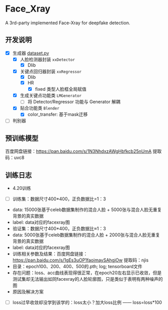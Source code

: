 # Face_Xray
A 3rd-party implemented Face-Xray for deepfake detection.

## 开发说明
- [x] 生成器 [dataset.py](dataset.py)
  - [x] 人脸检测器封装 `xxDetector`
    - [x] Dlib 
  - [x] 关键点回归器封装 `xxRegressor`
    - [x] Dlib
    - [x] HR
      - [x] fixed 类型人脸框全局赋值 
  - [x] 生成关键点功能类 `LMGenerator`
    - [ ] 将 Detector/Regressor 功能与 Generator 解耦
  - [x] 贴合功能类 `Blender`
    - [x] color_transfer: 基于mask迁移 
- [ ] 判别器

## 预训练模型
百度网盘链接：https://pan.baidu.com/s/1N3NhdxzAWgHbfkcb25nUmA  提取码：uvc8

## 训练日志
- 4.20训练
 - [ ] 训练集：数据尺寸400*400，正负数据比=1：3
  - data: 15000张基于celeb数据集制作的混合人脸 + 5000张与混合人脸无重复背景的真实数据
  - label: data对应的facexray图
 - 验证集：数据尺寸400*400，正负数据比≈1：3
  - data: 5000张基于celeb数据集制作的混合人脸 + 2000张与混合人脸无重复背景的真实数据
  - label: data对应的facexray图
 - 训练相关参数及结果：百度网盘链接：https://pan.baidu.com/s/1gEs3uOP1faoimaySAhgjOw  提取码：njis
  - 目录：epoch100、200、400、500的.pth; log; tensorboard文件
 - 存在问题：loss、acc曲线表现得很正常，在epoch20左右显示已收敛，但是测试集却无法输出如同facexray的人脸轮廓图，只是类似于表明有两种噪声的图
 - 原因及解决方案
  - [ ] loss过早收敛却没学到该学的：loss太小？加大loss比例 —— loss=loss*100
